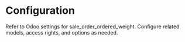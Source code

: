 # Configuration

Refer to Odoo settings for sale_order_ordered_weight. Configure related models, access rights, and options as needed.
